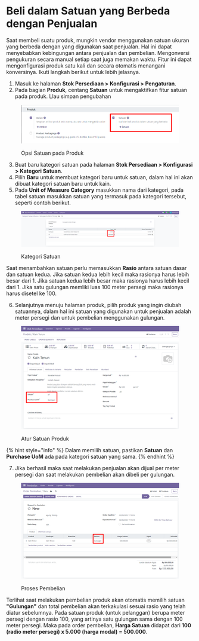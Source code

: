# Beli dalam Satuan yang Berbeda dengan Penjualan

Saat membeli suatu produk, mungkin vendor menggunakan satuan ukuran yang berbeda dengan yang digunakan saat penjualan. Hal ini dapat menyebabkan kebingungan antara penjualan dan pembelian. Mengonversi pengukuran secara manual setiap saat juga memakan waktu. Fitur ini dapat mengonfigurasi produk satu kali dan secara otomatis menangani konversinya. Ikuti langkah berikut untuk lebih jelasnya.

1. Masuk ke halaman **Stok Persediaan > Konfigurasi > Pengaturan**.
2. Pada bagian **Produk**, centang **Satuan** untuk mengaktifkan fitur satuan pada produk. Llau simpan pengubahan

<figure><img src="../../../.gitbook/assets/image.png" alt=""><figcaption><p>Opsi Satuan pada Produk</p></figcaption></figure>

3. Buat baru kategori satuan pada halaman **Stok Persediaan > Konfigurasi > Kategori Satuan**.
4. Pilih **Baru** untuk membuat kategori baru untuk satuan, dalam hal ini akan dibuat kategori satuan baru untuk kain.
5. Pada **Unit of Measure Category** masukkan nama dari kategori, pada tabel satuan masukkan satuan yang termasuk pada kategori tersebut, seperti contoh berikut.

<figure><img src="../../../.gitbook/assets/image (4).png" alt=""><figcaption><p>Kategori Satuan</p></figcaption></figure>

Saat menambahkan satuan perlu memasukkan **Rasio** antara satuan dasar dan satuan kedua. Jika satuan kedua lebih kecil maka rasionya harus lebih besar dari 1. Jika satuan kedua lebih besar maka rasionya harus lebih kecil dari 1. Jika satu gulungan memliki luas 100 meter persegi maka rasionya harus disetel ke 100.

6. Selanjutnya menuju halaman produk, pilih produk yang ingin diubah satuannya, dalam hal ini satuan yang digunakan untuk penjualan adalah meter persegi dan untuk pembelian menggunakan gulungan.

<figure><img src="../../../.gitbook/assets/image (5).png" alt=""><figcaption><p>Atur Satuan Produk</p></figcaption></figure>

{% hint style="info" %}
Dalam memilih satuan, pastikan **Satuan** dan **Purchase UoM** ada pada kategori satuan yang sama.
{% endhint %}

7. Jika berhasil maka saat melakukan penjualan akan dijual per meter persegi dan saat melakukan pembelian akan dibeli per gulungan.

<figure><img src="../../../.gitbook/assets/image (6).png" alt=""><figcaption><p>Proses Pembelian</p></figcaption></figure>

Terlihat saat melakukan pembelian produk akan otomatis memilih satuan **"Gulungan"** dan total pembelian akan terkakulasi sesuai rasio yang telah diatur sebelumnya. Pada satuan produk (untuk pelanggan) berupa meter persegi dengan rasio 100, yang artinya satu gulungan sama dengan 100 meter persegi. Maka pada order pembelian, **Harga Satuan** didapat dari **100 (radio meter persegi) x 5.000 (harga modal) = 500.000**.
